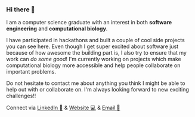 ### Hi there 👋

I am a computer science graduate with an interest in both **software engineering** and **computational biology**. 

I have participated in hackathons and built a couple of cool side projects you can see here. Even though I get super excited about software just because of how awesome the building part is, I also try to ensure that my work can *do some good*! I'm currently working on projects which make computational biology more accessible and help people collaborate on important problems.  

Do not hesitate to contact me about anything you think I might be able to help out with or collaborate on. I'm always looking forward to new exciting challenges!! 

Connect via
[LinkedIn :link:](https://www.linkedin.com/in/avaspataru/) & [Website :computer:](https://avaspataru.github.io/) & [Email :email:](mailto:spataruava@gmail.com) 
<!--
**avaspataru/avaspataru** is a ✨ _special_ ✨ repository because its `README.md` (this file) appears on your GitHub profile.

Here are some ideas to get you started:

- 🔭 I’m currently working on ...
- 🌱 I’m currently learning ...
- 👯 I’m looking to collaborate on ...
- 🤔 I’m looking for help with ...
- 💬 Ask me about ...
- 📫 How to reach me: ...
- 😄 Pronouns: ...
- ⚡ Fun fact: ...

Also, as you can see through my repositories, I am quite the CRISPR fan! So I always welcome projects in the area. 
-->
